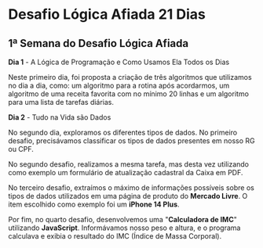 # Desafio Lógica Afiada 21 Dias

## 1ª Semana do Desafio Lógica Afiada

**Dia 1** - A Lógica de Programação e Como Usamos Ela Todos os Dias

Neste primeiro dia, foi proposta a criação de três algoritmos que utilizamos no dia a dia, como: um algoritmo para a rotina após acordarmos, um algoritmo de uma receita favorita com no mínimo 20 linhas e um algoritmo para uma lista de tarefas diárias.

**Dia 2** - Tudo na Vida são Dados

No segundo dia, exploramos os diferentes tipos de dados. No primeiro desafio, precisávamos classificar os tipos de dados presentes em nosso RG ou CPF.

No segundo desafio, realizamos a mesma tarefa, mas desta vez utilizando como exemplo um formulário de atualização cadastral da Caixa em PDF.

No terceiro desafio, extraímos o máximo de informações possíveis sobre os tipos de dados utilizados em uma página de produto do **Mercado Livre**. O item escolhido como exemplo foi um **iPhone 14 Plus**.

Por fim, no quarto desafio, desenvolvemos uma "**Calculadora de IMC**" utilizando **JavaScript**. Informávamos nosso peso e altura, e o programa calculava e exibia o resultado do IMC (Índice de Massa Corporal).